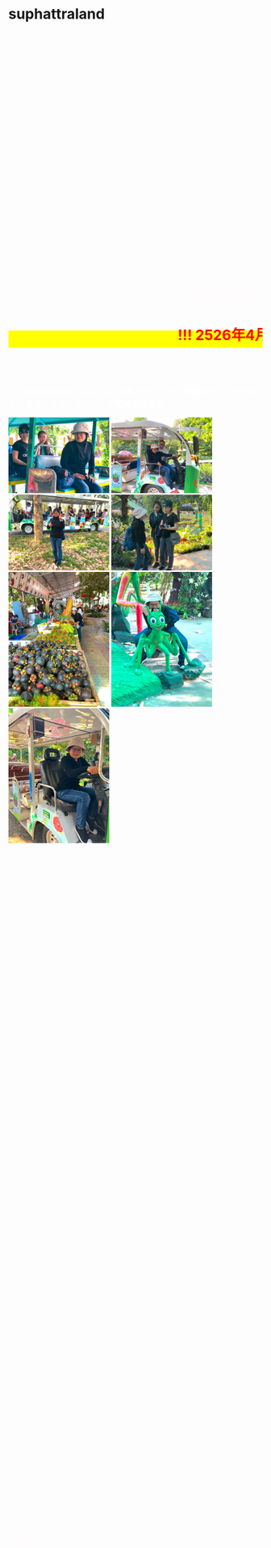 # suphattraland

<html lang="ja">
 <head>
  <meta charset="utf-8" />
 

<style type="text/css">

  p {
color: #fffafa;
font-size: 1.5em;
 }
<!--
 .red {color:#ff0000;}
 .grey {color:#999999;}
 .snow {color:#fffafa;}
 .yellow {color:#ff0000; background:#ffff00;}
 .blue {color:#0000ff;}
 .white {color:#ffffff; blinking;}
 .waku {border:2px dotted #99cc66;
　　　　　　line-height: 200%;
　　　　　　padding: 10px;}
 -->
.date:before{content:"20181115";}
 #preview{
position: relative;
border: 3px solid #333;
background: #444;
padding: 5px;
display: none;
color: #FFF;
text-align: center;
}

main {
background-color: rgba(255, 255, 255, 0.3);
}

section {
background-color: rgba(0, 225, 0, 0.5);
}

#wrap {background:none} /*PC用の背景はオフ*/
body::before {
  content:"";
  display:block;
  position:fixed;
  top:0;
  left:0;
  z-index:-1;
  width:100%;
  height:100vh;
  background:url(https://yayaploy.github.io/suphattraland/20190407_001.jpg) center/cover no-repeat; /*fixedをトル！*/
  -webkit-background-size:cover;/*Android4*/
  }
  
</style>

<link href="https://cdnjs.cloudflare.com/ajax/libs/lightbox2/2.7.1/css/lightbox.css" rel="stylesheet">
 
</head>
<!--
<body onload="alert('ゴーさん、お疲れ様でした。またやりましょう！')" onunload="alert('再会の時まで、元気でお過ごしくださいませ〜(^o^)/')">
-->
<br><br><br><br><br><br><br><br><br><br><br><br><br><br><br><br><br><br><br><br><br><br><br><br><br><br><br><br><br>
<span class="blue"><p align="right">@suphattraland</p></span>
<h1><span class="yellow"><marquee behavior="lrft">!!! 2526年4月7日@suphattraland!!!</marquee></span></h1>
<p align="right"><marquee direction="right" scrollamount="20" width="30%">(^_^)/~hada</marquee></p>
<!--
<p align="left"> <img src="QR_gousan.png" alt="アクセス用QRコード" width="100"> ← アクセス用QRコード</p>
-->
<div>
<h3><span class="white">↓ 2019年3月8日、Goさんご卒業パーティー、画像はクリックで拡大します。スライドショーで閲覧できます。</span></h3>
<a href="20190407_001.jpg" data-lightbox="abc"><img src="20190407_001.jpg" alt="サンプル画像" width="200" /></a>
<a href="20190407_006.jpg" data-lightbox="abc"><img src="20190407_006.jpg" alt="サンプル画像" width="200" /></a>
<a href="20190407_007.jpg" data-lightbox="abc"><img src="20190407_007.jpg" alt="サンプル画像" width="200" /></a>
<a href="20190407_003.jpg" data-lightbox="abc"><img src="20190407_003.jpg" alt="サンプル画像" width="200" /></a>
<a href="20190407_004.jpg" data-lightbox="abc"><img src="20190407_004.jpg" alt="サンプル画像" width="200" /></a>
<a href="20190407_002.jpg" data-lightbox="abc"><img src="20190407_002.jpg" alt="サンプル画像" width="200" /></a>
<a href="20190407_005.jpg" data-lightbox="abc"><img src="20190407_005.jpg" alt="サンプル画像" width="200" /></a>

<br><br><br><br><br><br><br><br><br><br><br><br><br><br><br><br><br><br><br><br><br><br><br><br><br><br>


<script src="https://code.jquery.com/jquery-1.12.4.min.js" type="text/javascript"></script>
<script src="https://cdnjs.cloudflare.com/ajax/libs/lightbox2/2.7.1/js/lightbox.min.js" type="text/javascript"></script>


<br><br><br><br><br><br><br><br><br><br><br><br><br><br><br><br><br><br><br><br><br><br><br><br><br><br>

<!-- フッタ -->
 <footer><span class="snow">
 Copyright 2019/04/08 S.Hada
</span></footer>









<!--
まほろば地図

/*
<iframe src="https://www.google.com/maps/embed?pb=!1m10!1m8!1m3!1d3613.6261617544483!2d140.1364481031006!3d36.765441082837135!3m2!1i1024!2i768!4f13.1!5e0!3m2!1sja!2sjp!4v1527029841980" width="600" height="450" frameborder="0" style="border:0" allowfullscreen></iframe>   
*/
-->
